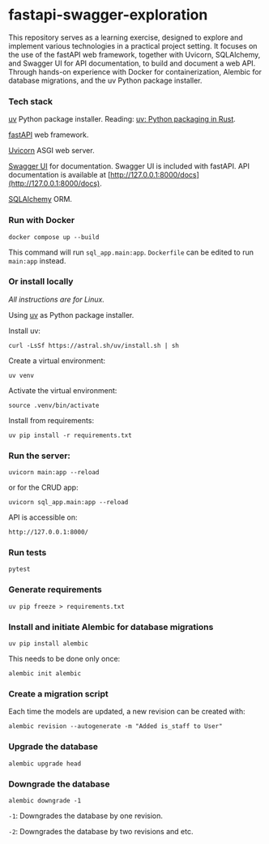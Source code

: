 # fastapi-swagger-exploration

This repository serves as a learning exercise, designed to explore and implement various technologies in a practical project setting. It focuses on the use of the fastAPI web framework, together with Uvicorn, SQLAlchemy, and Swagger UI for API documentation, to build and document a web API. Through hands-on experience with Docker for containerization, Alembic for database migrations, and the uv Python package installer.

### Tech stack

[uv](https://github.com/astral-sh/uv) Python package installer. Reading: [uv: Python packaging in Rust](https://astral.sh/blog/uv).

[fastAPI](https://fastapi.tiangolo.com/) web framework.

[Uvicorn](https://www.uvicorn.org/) ASGI web server.

[Swagger UI](https://github.com/swagger-api/swagger-ui) for documentation. Swagger UI is included with fastAPI. API documentation is available at [http://127.0.0.1:8000/docs](http://127.0.0.1:8000/docs).

[SQLAlchemy](https://www.sqlalchemy.org/) ORM.

### Run with Docker

`docker compose up --build`

This command will run `sql_app.main:app`. `Dockerfile` can be edited to run `main:app` instead.

### Or install locally

_All instructions are for Linux._

Using [uv](https://github.com/astral-sh/uv) as Python package installer.

Install uv:

`curl -LsSf https://astral.sh/uv/install.sh | sh`

Create a virtual environment:

`uv venv`

Activate the virtual environment:

`source .venv/bin/activate`

Install from requirements:

`uv pip install -r requirements.txt`

### Run the server:

`uvicorn main:app --reload`

or for the CRUD app:

`uvicorn sql_app.main:app --reload`

API is accessible on:

`http://127.0.0.1:8000/`

### Run tests

`pytest`

### Generate requirements

`uv pip freeze > requirements.txt`

### Install and initiate Alembic for database migrations

`uv pip install alembic`

This needs to be done only once:

`alembic init alembic`

### Create a migration script

Each time the models are updated, a new revision can be created with:

`alembic revision --autogenerate -m "Added is_staff to User"`

### Upgrade the database

`alembic upgrade head`

### Downgrade the database

`alembic downgrade -1`

`-1`: Downgrades the database by one revision.

`-2`: Downgrades the database by two revisions and etc.
